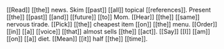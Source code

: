 [[Read]] [[the]] news. Skim [[past]] [[all]] topical [[references]]. Present [[the]] [[past]] [[and]] [[future]] [[to]] Mom. [[Hear]] [[the]] [[same]] nervous tirade. [[Pick]] [[the]] cheapest item [[on]] [[the]] menu. [[Order]] [[in]] [[a]] [[voice]] [[that]] almost sells [[the]] [[act]]. [[Say]] [[I]] [[am]] [[on]] [[a]] diet. [[Mean]] [[it]] half [[the]] [[time]].  